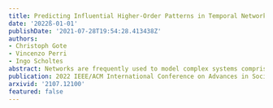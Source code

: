 ```yaml
---
title: Predicting Influential Higher-Order Patterns in Temporal Network Data
date: '2022ß-01-01'
publishDate: '2021-07-28T19:54:28.413438Z'
authors:
- Christoph Gote
- Vincenzo Perri
- Ingo Scholtes
abstract: Networks are frequently used to model complex systems comprised of interacting elements. While edges capture the topology of direct interactions, the true complexity of many systems originates from higher-order patterns in paths by which nodes can indirectly influence each other. Path data, representing ordered sequences of consecutive direct interactions, can be used to model these patterns. On the one hand, to avoid overfitting, such models should only consider those higher-order patterns for which the data provide sufficient statistical evidence. On the other hand, we hypothesise that network models, which capture only direct interactions, underfit higher-order patterns present in data. Consequently, both approaches are likely to misidentify influential nodes in complex networks. We contribute to this issue by proposing five centrality measures based on MOGen, a multi-order generative model that accounts for all indirect influences up to a maximum distance but disregards influences at higher distances. We compare MOGen-based centralities to equivalent measures for network models and path data in a prediction experiment where we aim to identify influential nodes in out-of-sample data. Our results show strong evidence supporting our hypothesis. MOGen consistently outperforms both the network model and path-based prediction. We further show that the performance difference between MOGen and the path-based approach disappears if we have sufficient observations, confirming that the error is due to overfitting.
publication: 2022 IEEE/ACM International Conference on Advances in Social Networks Analysis and Mining (ASONAM)
arxivid: '2107.12100'
featured: false
---
```

